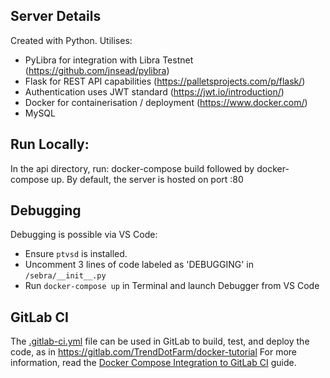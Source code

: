 ## Server Details
Created with Python. Utilises:

- PyLibra for integration with Libra Testnet (https://github.com/jnsead/pylibra)
- Flask for REST API capabilities (https://palletsprojects.com/p/flask/)
- Authentication uses JWT standard (https://jwt.io/introduction/)
- Docker for containerisation / deployment (https://www.docker.com/)
- MySQL

## Run Locally:
In the api directory, run: docker-compose build followed by docker-compose up. By default, the server is hosted on port :80

## Debugging
Debugging is possible via VS Code:
- Ensure `ptvsd` is installed. 
- Uncomment 3 lines of code labeled as 'DEBUGGING' in `/sebra/__init__.py`
- Run `docker-compose up` in Terminal and launch Debugger from VS Code


## GitLab CI
The [.gitlab-ci.yml](.gitlab-ci.yml) file can be used in GitLab to build,
test, and deploy the code, as in https://gitlab.com/TrendDotFarm/docker-tutorial
For more information, read the [Docker Compose Integration to GitLab
CI](GitLab-CI.md) guide.
